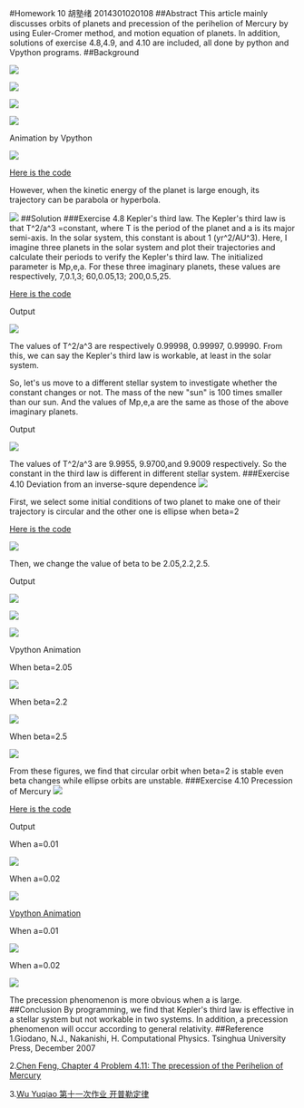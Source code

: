 #Homework 10 胡塾绪 2014301020108
##Abstract
This article mainly discusses orbits of planets and precession of the perihelion of Mercury by using Euler-Cromer method, and motion equation of planets. In addition, solutions of exercise 4.8,4.9, and 4.10 are included, all done by python and Vpython programs.
##Background

![](https://github.com/earthhero2016/compuational_physics_N2014301020108/blob/master/Ex-10/dgujde6ipnt1s1xf17cp.png.resize.710x399.png)

![](https://github.com/earthhero2016/compuational_physics_N2014301020108/blob/master/Ex-10/2016-11-24_212715.png)

![](https://github.com/earthhero2016/compuational_physics_N2014301020108/blob/master/Ex-10/2016-11-24_212731.png)

![](https://github.com/earthhero2016/compuational_physics_N2014301020108/blob/master/Ex-10/figure_1.png)

Animation by Vpython

![](https://github.com/earthhero2016/compuational_physics_N2014301020108/blob/master/Ex-10/Orbits%208%20planets.gif)

[Here is the code](https://github.com/earthhero2016/compuational_physics_N2014301020108/blob/master/Ex-10/Orbits%20solar%20system.py)

However, when the kinetic energy of the planet is large enough, its trajectory can be parabola or hyperbola.

![](https://github.com/earthhero2016/compuational_physics_N2014301020108/blob/master/Ex-10/p.png)
##Solution
###Exercise 4.8 Kepler's third law.
The Kepler's third law is that T^2/a^3 =constant, where T is the period of the planet and a is its major semi-axis. In the solar system, this constant is about 1 (yr^2/AU^3). Here, I imagine three planets in the solar system and plot their trajectories and calculate their periods to verify the Kepler's third law. The initialized parameter is Mp,e,a. For these three imaginary planets, these values are respectively, 7,0.1,3; 60,0.05,13; 200,0.5,25.

[Here is the code](https://github.com/earthhero2016/compuational_physics_N2014301020108/blob/master/Ex-10/4.81.py)

Output

![](https://github.com/earthhero2016/compuational_physics_N2014301020108/blob/master/Ex-10/Imaginary%20orbits.png)

The values of T^2/a^3 are respectively 0.99998, 0.99997, 0.99990. From this, we can say the Kepler's third law is workable, at least in the solar system.

So, let's us move to a different stellar system to investigate whether the constant changes or not. The mass of the new "sun" is 100 times smaller than our sun. And the values of  Mp,e,a are the same as those of the above imaginary planets.

Output

![](https://github.com/earthhero2016/compuational_physics_N2014301020108/blob/master/Ex-10/Imaginary%20orbits%20of%20a%20different%20system.png)

The values of T^2/a^3 are 9.9955, 9.9700,and 9.9009 respectively. So the constant in the third law is different in different stellar system. 
###Exercise 4.10 Deviation from an inverse-squre dependence
![](https://github.com/earthhero2016/compuational_physics_N2014301020108/blob/master/Ex-10/2016-11-24_231900.png)

First, we select some initial conditions of two planet to make one of their trajectory is circular and the other one is ellipse when beta=2

[Here is the code](https://github.com/earthhero2016/compuational_physics_N2014301020108/blob/master/Ex-10/4.9.py)

![](https://github.com/earthhero2016/compuational_physics_N2014301020108/blob/master/Ex-10/beta%3D2.png)

Then, we change the value of beta to be 2.05,2.2,2.5.

Output

![](https://github.com/earthhero2016/compuational_physics_N2014301020108/blob/master/Ex-10/beta%3D2.05.png)

![](https://github.com/earthhero2016/compuational_physics_N2014301020108/blob/master/Ex-10/beta%3D2.2.png)

![](https://github.com/earthhero2016/compuational_physics_N2014301020108/blob/master/Ex-10/beta%3D2.5.png)

Vpython Animation

When beta=2.05

![](https://github.com/earthhero2016/compuational_physics_N2014301020108/blob/master/Ex-10/beta%3D2.05n.gif)

When beta=2.2

![](https://github.com/earthhero2016/compuational_physics_N2014301020108/blob/master/Ex-10/beta%3D2.2.gif)

When beta=2.5

![](https://github.com/earthhero2016/compuational_physics_N2014301020108/blob/master/Ex-10/beta%3D2.5n.gif)

From these figures, we find that circular orbit when beta=2 is stable even beta changes while ellipse orbits are unstable.
###Exercise 4.10 Precession of Mercury
![](https://github.com/earthhero2016/compuational_physics_N2014301020108/blob/master/Ex-10/2016-11-25_103847.png)

[Here is the code](https://github.com/earthhero2016/compuational_physics_N2014301020108/blob/master/Ex-10/4.10.py)

Output

When a=0.01

![](https://github.com/earthhero2016/compuational_physics_N2014301020108/blob/master/Ex-10/Simulation%20of%20the%20precession%20of%20Mercury%20a%3D0.01.png)

When a=0.02

![](https://github.com/earthhero2016/compuational_physics_N2014301020108/blob/master/Ex-10/Simulation%20of%20the%20precession%20of%20Mercury%20a%3D0.02.png)

[Vpython Animation](https://github.com/earthhero2016/compuational_physics_N2014301020108/blob/master/Ex-10/precession.py)

When a=0.01

![](https://github.com/earthhero2016/compuational_physics_N2014301020108/blob/master/Ex-10/%E6%B0%B4%E6%98%9F%E8%BF%91%E6%97%A5%E7%82%B9%E8%BF%9B%E5%8A%A8.gif)

When a=0.02

![](https://github.com/earthhero2016/compuational_physics_N2014301020108/blob/master/Ex-10/%E6%B0%B4%E6%98%9F%E8%BF%91%E6%97%A5%E7%82%B9%E8%BF%9B%E5%8A%A8a%3D0.02.gif)

The precession phenomenon is more obvious when a is large.
##Conclusion
By programming, we find that Kepler's third law is effective in a stellar system but not workable in two systems. In addition, a precession phenomenon will occur according to general relativity. 
##Reference
1.Giodano, N.J., Nakanishi, H. Computational Physics. Tsinghua University Press, December 2007

2.[Chen Feng, Chapter 4 Problem 4.11: The precession of the Perihelion of Mercury](https://www.zybuluo.com/355073677/note/366943)

3.[Wu Yuqiao 第十一次作业 开普勒定律](https://github.com/wuyuqiao/computationalphysics_N2013301020142/blob/master/chap4/ex11.md)

